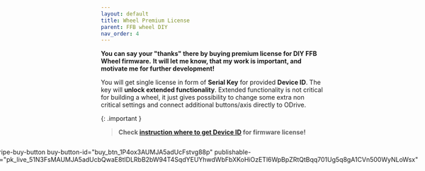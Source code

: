 ```yaml
---
layout: default
title: Wheel Premium License
parent: FFB wheel DIY
nav_order: 4
---
```


**You can say your "thanks" there by buying premium license for DIY FFB Wheel firmware.** 
**It will let me know, that my work is important, and motivate me for further development!**


You will get single license in form of **Serial Key** for provided **Device ID**. The key will **unlock extended functionality**.
Extended functionality is not critical for building a wheel, it just gives possibility to change some extra non critical settings
and connect additional buttons/axis directly to ODrive.

{: .important }
> **Check [instruction where to get Device ID](../../assets/images/deviceId.jpg) for firmware license!** 


<script async
  src="https://js.stripe.com/v3/buy-button.js">
</script>

<div style="display: flex; flex-direction: row; align-items: center; justify-content: center;">

<stripe-buy-button
buy-button-id="buy_btn_1P4ox3AUMJA5adUcFstvg88p"
publishable-key="pk_live_51N3FsMAUMJA5adUcbQwaE8tIDLRbB2bW94T4SqdYEUYhwdWbFbXKoHiOzETl6WpBpZRtQtBqq701Ug5q8gA1CVn500WyNLoWsx"
>
</stripe-buy-button>

</div>


